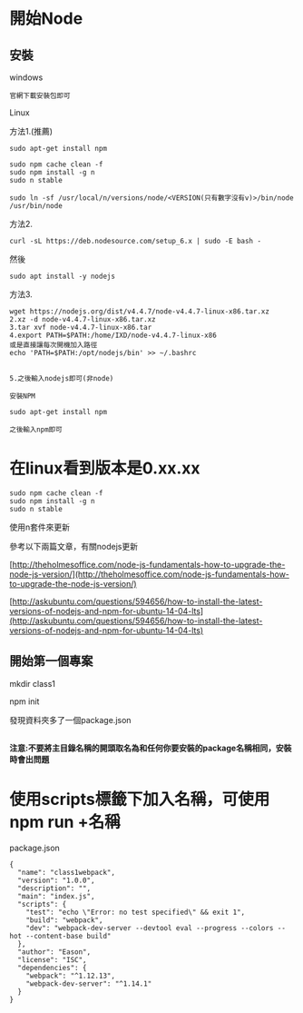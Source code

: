 # 開始Node

## 安裝

windows

```
官網下載安裝包即可
```

Linux

方法1.\(推薦\)

```
sudo apt-get install npm

sudo npm cache clean -f
sudo npm install -g n
sudo n stable

sudo ln -sf /usr/local/n/versions/node/<VERSION(只有數字沒有v)>/bin/node /usr/bin/node
```

方法2.

```
curl -sL https://deb.nodesource.com/setup_6.x | sudo -E bash -
```

然後

```
sudo apt install -y nodejs
```

方法3.

```
wget https://nodejs.org/dist/v4.4.7/node-v4.4.7-linux-x86.tar.xz
2.xz -d node-v4.4.7-linux-x86.tar.xz
3.tar xvf node-v4.4.7-linux-x86.tar
4.export PATH=$PATH:/home/IXD/node-v4.4.7-linux-x86
或是直接讓每次開機加入路徑
echo 'PATH=$PATH:/opt/nodejs/bin' >> ~/.bashrc


5.之後輸入nodejs即可(非node)

安裝NPM

sudo apt-get install npm

之後輸入npm即可
```

# 在linux看到版本是0.xx.xx

```
sudo npm cache clean -f
sudo npm install -g n
sudo n stable
```

使用n套件來更新

參考以下兩篇文章，有關nodejs更新

[http://theholmesoffice.com/node-js-fundamentals-how-to-upgrade-the-node-js-version/](http://theholmesoffice.com/node-js-fundamentals-how-to-upgrade-the-node-js-version/)

[http://askubuntu.com/questions/594656/how-to-install-the-latest-versions-of-nodejs-and-npm-for-ubuntu-14-04-lts](http://askubuntu.com/questions/594656/how-to-install-the-latest-versions-of-nodejs-and-npm-for-ubuntu-14-04-lts)

## 開始第一個專案

mkdir class1

npm init

發現資料夾多了一個package.json

## 

**注意:不要將主目錄名稱的開頭取名為和任何你要安裝的package名稱相同，安裝時會出問題**

## 

# 使用scripts標籤下加入名稱，可使用npm run +名稱

package.json

```
{
  "name": "class1webpack",
  "version": "1.0.0",
  "description": "",
  "main": "index.js",
  "scripts": {
    "test": "echo \"Error: no test specified\" && exit 1",
    "build": "webpack",
    "dev": "webpack-dev-server --devtool eval --progress --colors --hot --content-base build"
  },
  "author": "Eason",
  "license": "ISC",
  "dependencies": {
    "webpack": "^1.12.13",
    "webpack-dev-server": "^1.14.1"
  }
}
```



